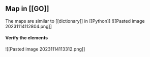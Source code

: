 
## Map in [[GO]]

The maps are similar to [[dictionary]] in [[Python]]
![[Pasted image 20231114112804.png]]

#### Verify the elements
![[Pasted image 20231114113312.png]]
